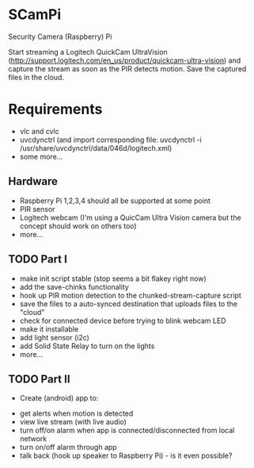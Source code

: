 # SCamPi
Security Camera (Raspberry) Pi

Start streaming a Logitech QuickCam UltraVision (http://support.logitech.com/en_us/product/quickcam-ultra-vision) and capture the stream as soon as the PIR detects motion. Save the captured files in the cloud.

# Requirements
* vlc and cvlc
* uvcdynctrl (and import corresponding file: uvcdynctrl -i /usr/share/uvcdynctrl/data/046d/logitech.xml)
* some more...
 
## Hardware
* Raspberry Pi 1,2,3,4 should all be supported at some point
* PIR sensor
* Logitech webcam (I'm using a QuicCam Ultra Vision camera but the concept should work on others too)
* more...

## TODO Part I
* make init script stable (stop seems a bit flakey right now)
* add the save-chinks functionality
* hook up PIR motion detection to the chunked-stream-capture script
* save the files to a auto-synced destination that uploads files to the "cloud"
* check for connected device before trying to blink webcam LED
* make it installable
* add light sensor (i2c)
* add Solid State Relay to turn on the lights
* more...

## TODO Part II
* Create (android) app to:
- get alerts when motion is detected
- view live stream (with live audio)
- turn off/on alarm when app is connected/disconnected from local network
- turn on/off alarm through app
- talk back (hook up speaker to Raspberry Pi) - is it even possible?
